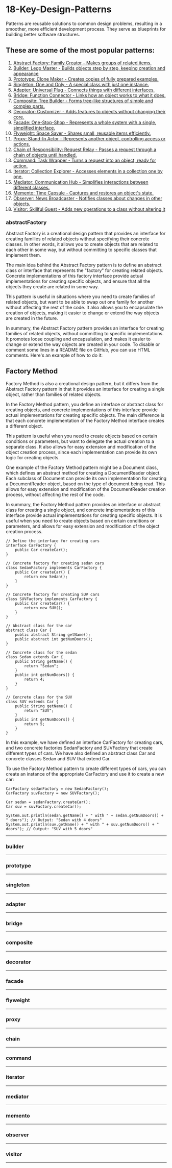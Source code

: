 # 18-Key-Design-Patterns
Patterns are reusable solutions to common design problems, resulting in a smoother, more efficient development process. They serve as blueprints for building better software structures. 
 ## These are some of the most popular patterns:
1. [Abstract Factory: Family Creator - Makes groups of related items.](#abstractFactory)
2. [Builder: Lego Master - Builds objects step by step, keeping creation and appearance](#builder)
3. [Prototype: Clone Maker - Creates copies of fully prepared examples.](#prototype)
4. [Singleton: One and Only - A special class with just one instance.](#singleton)
5. [Adapter: Universal Plug - Connects things with different interfaces.](#adapter)
6. [Bridge: Function Connector - Links how an object works to what it does.](#bridge)
7. [Composite: Tree Builder - Forms tree-like structures of simple and complex parts.](#composite)
8. [Decorator: Customizer - Adds features to objects without changing their core.](#decorator)
9. [Facade: One-Stop-Shop - Represents a whole system with a single, simplified interface.](#facade)
10. [Flyweight: Space Saver - Shares small, reusable items efficiently.](#flyweight)
11. [Proxy: Stand-In Actor - Represents another object, controlling access or actions.](#proxy)
12. [Chain of Responsibility: Request Relay - Passes a request through a chain of objects until handled.](#chain)
13. [Command: Task Wrapper - Turns a request into an object, ready for action.](#command)
14. [Iterator: Collection Explorer - Accesses elements in a collection one by one.](#iterator)
15. [Mediator: Communication Hub - Simplifies interactions between different classes.](#mediator)
16. [Memento: Time Capsule - Captures and restores an object's state.](#memento)
17. [Observer: News Broadcaster - Notifies classes about changes in other objects.](#observer)
18. [Visitor: Skillful Guest - Adds new operations to a class without altering it](#visitor)

### abstractFactory
Abstract Factory is a creational design pattern that provides an interface for creating families of related objects without specifying their concrete classes. In other words, it allows you to create objects that are related to each other in some way, but without committing to specific classes that implement them.

The main idea behind the Abstract Factory pattern is to define an abstract class or interface that represents the "factory" for creating related objects. Concrete implementations of this factory interface provide actual implementations for creating specific objects, and ensure that all the objects they create are related in some way.

This pattern is useful in situations where you need to create families of related objects, but want to be able to swap out one family for another without affecting the rest of the code. It also allows you to encapsulate the creation of objects, making it easier to change or extend the way objects are created in the future.

In summary, the Abstract Factory pattern provides an interface for creating families of related objects, without committing to specific implementations. It promotes loose coupling and encapsulation, and makes it easier to change or extend the way objects are created in your code.
To disable or comment some lines in a README file on GitHub, you can use HTML comments. Here's an example of how to do it:

 
<!--
```
// Define the interface for creating cars
interface CarFactory {
    public Sedan createSedan();
    public SUV createSUV();
}

// Concrete factory for creating a family of related cars
class FamilyCarFactory implements CarFactory {
    public Sedan createSedan() {
        return new FamilySedan();
    }
    public SUV createSUV() {
        return new FamilySUV();
    }
}

// Abstract class for the car
abstract class Car {
    public abstract String getName();
    public abstract int getNumDoors();
}

// Concrete class for the sedan
class Sedan extends Car {
    public String getName() {
        return "Sedan";
    }
    public int getNumDoors() {
        return 4;
    }
}

// Concrete class for the SUV
class SUV extends Car {
    public String getName() {
        return "SUV";
    }
    public int getNumDoors() {
        return 5;
    }
}

// Concrete class for the family of sedan cars
class FamilySedan extends Sedan {
    public String getName() {
        return "Family Sedan";
    }
}

// Concrete class for the family of SUV cars
class FamilySUV extends SUV {
    public String getName() {
        return "Family SUV";
    }
}
```

To use the Abstract Factory pattern to create a family of related car objects, you can create an instance of the FamilyCarFactory and use it to create new cars:
```
CarFactory factory = new FamilyCarFactory();
Sedan sedan = factory.createSedan();
SUV suv = factory.createSUV();

System.out.println(sedan.getName() + " with " + sedan.getNumDoors() + " doors"); // Output: "Family Sedan with 4 doors"
System.out.println(suv.getName() + " with " + suv.getNumDoors() + " doors"); // Output: "Family SUV with 5 doors"
```
 -->
## Factory Method
Factory Method is also a creational design pattern, but it differs from the Abstract Factory pattern in that it provides an interface for creating a single object, rather than families of related objects.

In the Factory Method pattern, you define an interface or abstract class for creating objects, and concrete implementations of this interface provide actual implementations for creating specific objects. The main difference is that each concrete implementation of the Factory Method interface creates a different object.

This pattern is useful when you need to create objects based on certain conditions or parameters, but want to delegate the actual creation to a separate class. It also allows for easy extension and modification of the object creation process, since each implementation can provide its own logic for creating objects.

One example of the Factory Method pattern might be a Document class, which defines an abstract method for creating a DocumentReader object. Each subclass of Document can provide its own implementation for creating a DocumentReader object, based on the type of document being read. This allows for easy extension and modification of the DocumentReader creation process, without affecting the rest of the code.

In summary, the Factory Method pattern provides an interface or abstract class for creating a single object, and concrete implementations of this interface provide actual implementations for creating specific objects. It is useful when you need to create objects based on certain conditions or parameters, and allows for easy extension and modification of the object creation process.
```
// Define the interface for creating cars
interface CarFactory {
    public Car createCar();
}

// Concrete factory for creating sedan cars
class SedanFactory implements CarFactory {
    public Car createCar() {
        return new Sedan();
    }
}

// Concrete factory for creating SUV cars
class SUVFactory implements CarFactory {
    public Car createCar() {
        return new SUV();
    }
}

// Abstract class for the car
abstract class Car {
    public abstract String getName();
    public abstract int getNumDoors();
}

// Concrete class for the sedan
class Sedan extends Car {
    public String getName() {
        return "Sedan";
    }
    public int getNumDoors() {
        return 4;
    }
}

// Concrete class for the SUV
class SUV extends Car {
    public String getName() {
        return "SUV";
    }
    public int getNumDoors() {
        return 5;
    }
}
```
In this example, we have defined an interface CarFactory for creating cars, and two concrete factories SedanFactory and SUVFactory that create different types of cars. We have also defined an abstract class Car and concrete classes Sedan and SUV that extend Car.

To use the Factory Method pattern to create different types of cars, you can create an instance of the appropriate CarFactory and use it to create a new car:
```
CarFactory sedanFactory = new SedanFactory();
CarFactory suvFactory = new SUVFactory();

Car sedan = sedanFactory.createCar();
Car suv = suvFactory.createCar();

System.out.println(sedan.getName() + " with " + sedan.getNumDoors() + " doors"); // Output: "Sedan with 4 doors"
System.out.println(suv.getName() + " with " + suv.getNumDoors() + " doors"); // Output: "SUV with 5 doors"
```
***

### builder
***

### prototype
***
### singleton
***

### adapter
***

### bridge
***

### composite
***

### decorator
***

### facade
***

### flyweight
***

### proxy
***

### chain
***

### command
***

### iterator
***

### mediator
***

### memento
***

### observer
***

### visitor
***










